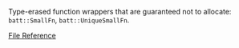 Type-erased function wrappers that are guaranteed not to allocate: `batt::SmallFn`, `batt::UniqueSmallFn`.

[File Reference](/reference/files/small__fn_8hpp)
<!--more-->
